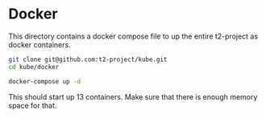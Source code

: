 # Docker

This directory contains a docker compose file to up the entire t2-project as docker containers.

```sh
git clone git@github.com:t2-project/kube.git
cd kube/docker

docker-compose up -d
```

This should start up 13 containers.
Make sure that there is enough memory space for that.
